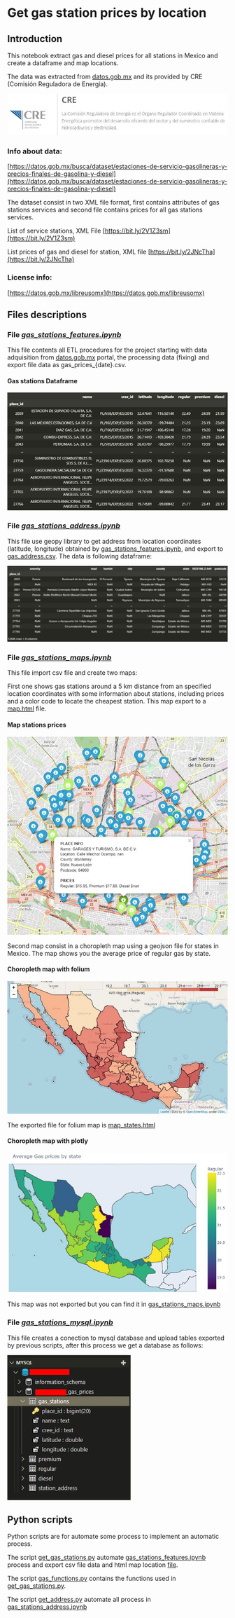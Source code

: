 # Get gas station prices by location

## **Introduction**

This notebook extract gas and diesel prices for all stations in Mexico and create a dataframe and map locations.

The data was extracted from [datos.gob.mx](https://datos.gob.mx/) and its provided by CRE (Comisión Reguladora de Energía).

![Comisión reguladora de energía](/images/cre.JPG)

### **Info about data:**

[https://datos.gob.mx/busca/dataset/estaciones-de-servicio-gasolineras-y-precios-finales-de-gasolina-y-diesel](https://datos.gob.mx/busca/dataset/estaciones-de-servicio-gasolineras-y-precios-finales-de-gasolina-y-diesel)

The dataset consist in two XML file format, first contains attributes of gas stations services and second file contains prices for all gas stations services.

List of service stations, XML File [https://bit.ly/2V1Z3sm](https://bit.ly/2V1Z3sm)

List prices of gas and diesel for station, XML file [https://bit.ly/2JNcTha](https://bit.ly/2JNcTha)

### **License info:**

[https://datos.gob.mx/libreusomx](https://datos.gob.mx/libreusomx)

## **Files descriptions**

### **File *[gas_stations_features.ipynb](gas_stations_features.ipynb)***

This file contents all ETL procedures for the project starting with data adquisition from [datos.gob.mx](https://datos.gob.mx/) portal, the processing data (fixing) and export file data as gas_prices_{date}.csv.

#### **Gas stations Dataframe**

![Gas stations dataframe](/images/final_dataframe.JPG)

### **File *[gas_stations_address.ipynb](/gas_stations_address.ipynb)***

This file use geopy library to get address from location coordinates (latitude, longitude) obtained by [gas_stations_features.ipynb](/gas_stations_features.ipynb), and export to [gas_address.csv](/export_files/gas_address_20220415_160024.csv). The data is following dataframe:

![Address dataframe](/images/address_dataframe.JPG)

### **File *[gas_stations_maps.ipynb](gas_stations_maps.ipynb)***

This file import csv file and create two maps:

First one shows gas stations around a 5 km distance from an specified location coordinates with some information about stations, including prices and a color code to locate the cheapest station. This map export to a [map.html](/export_files/map_20220418_230806.html) file.

#### **Map stations prices**

![Location map](/images/map_gas_locations.JPG)

Second map consist in a choropleth map using a geojson file for states in Mexico. The map shows you the average price of regular gas by state.

#### **Choropleth map with folium**

![Choropleth map folium](/images/choropleth_folium.JPG)

The exported file for folium map is [map_states.html](/export_files/map_states_20220418_213403.html)

#### **Choropleth map with plotly**

![Choropleth map plotly](/images/choropleth_plotly.JPG)

This map was not exported but you can find it in [gas_stations_maps.ipynb](/gas_stations_maps.ipynb)

### **File *[gas_stations_mysql.ipynb](/gas_stations_mysql.ipynb)***

This file creates a conection to mysql database and upload tables exported by previous scripts, after this process we get a database as follows:

![mysql tables](/images/mysql_tables.JPG)

## **Python scripts**

Python scripts are for automate some process to implement an automatic process.

The script [get_gas_stations.py](/python_scripts/get_gas_stations.py) automate [gas_stations_features.ipynb](/gas_stations_features.ipynb) process and export csv file data and html map location [file](/export_files/map_20220418_230806.html).

The script [gas_functions.py](/python_scripts/gas_functions.py) contains the functions used in [get_gas_stations.py](/python_scripts/get_gas_stations.py).

The script [get_address.py](/python_scripts/get_address.py) automate all process in [gas_stations_address.ipynb](/gas_stations_address.ipynb)
